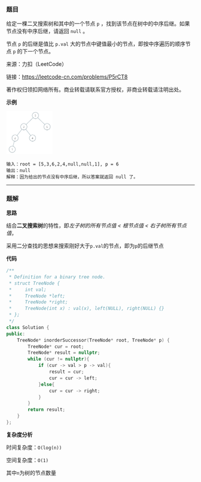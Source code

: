 ### 题目
给定一棵二叉搜索树和其中的一个节点 `p` ，找到该节点在树中的中序后继。如果节点没有中序后继，请返回 `null` 。

节点 `p` 的后继是值比 `p.val` 大的节点中键值最小的节点，即按中序遍历的顺序节点 `p` 的下一个节点。


来源：力扣（LeetCode）

链接：https://leetcode-cn.com/problems/P5rCT8

著作权归领扣网络所有。商业转载请联系官方授权，非商业转载请注明出处。


**示例**

<img src="..\pic\剑指OfferII053.二叉搜索树中的中序后继.png" style="zoom:50%;" />

```
输入：root = [5,3,6,2,4,null,null,1], p = 6
输出：null
解释：因为给出的节点没有中序后继，所以答案就返回 null 了。
```

------------

### 题解

**思路**

结合**二叉搜索树**的特性，即*左子树的所有节点值 < 根节点值 < 右子树所有节点值*，

采用二分查找的思想来搜索刚好大于`p.val`的节点，即为`p`的后继节点

**代码**

```cpp
/**
 * Definition for a binary tree node.
 * struct TreeNode {
 *     int val;
 *     TreeNode *left;
 *     TreeNode *right;
 *     TreeNode(int x) : val(x), left(NULL), right(NULL) {}
 * };
 */
class Solution {
public:
    TreeNode* inorderSuccessor(TreeNode* root, TreeNode* p) {
        TreeNode* cur = root;
        TreeNode* result = nullptr;
        while (cur != nullptr){
            if (cur -> val > p -> val){
                result = cur;
                cur = cur -> left;
            }else{
                cur = cur -> right;
            }
        }
        return result;
    }
};
```
**复杂度分析**

时间复杂度：`O(log(n))`

空间复杂度：`O(1)`

其中`n`为树的节点数量

